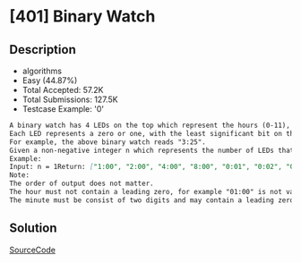 # [401] Binary Watch

## Description

* algorithms
* Easy (44.87%)
* Total Accepted:    57.2K
* Total Submissions: 127.5K
* Testcase Example:  '0'

```md
A binary watch has 4 LEDs on the top which represent the hours (0-11), and the 6 LEDs on the bottom represent the minutes (0-59).
Each LED represents a zero or one, with the least significant bit on the right.
For example, the above binary watch reads "3:25".
Given a non-negative integer n which represents the number of LEDs that are currently on, return all possible times the watch could represent.
Example:
Input: n = 1Return: ["1:00", "2:00", "4:00", "8:00", "0:01", "0:02", "0:04", "0:08", "0:16", "0:32"]
Note:
The order of output does not matter.
The hour must not contain a leading zero, for example "01:00" is not valid, it should be "1:00".
The minute must be consist of two digits and may contain a leading zero, for example "10:2" is not valid, it should be "10:02".

```

## Solution

[SourceCode](./solution.js)